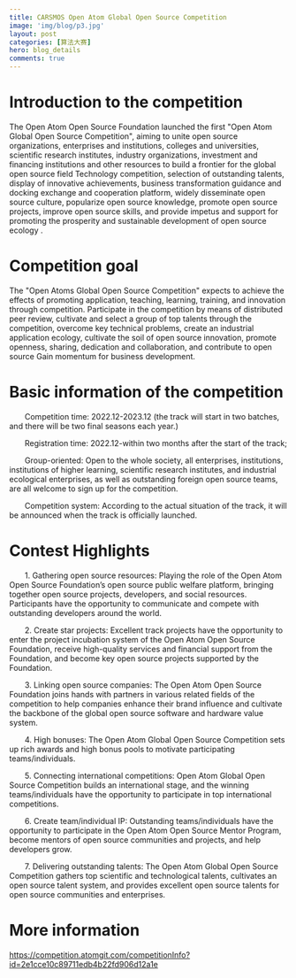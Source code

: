 ```yaml
---
title: CARSMOS Open Atom Global Open Source Competition
image: 'img/blog/p3.jpg'
layout: post
categories: [算法大赛]
hero: blog_details
comments: true
---
```



# Introduction to the competition

The Open Atom Open Source Foundation launched the first "Open Atom Global Open Source Competition", aiming to unite open source organizations, enterprises and institutions, colleges and universities, scientific research institutes, industry organizations, investment and financing institutions and other resources to build a frontier for the global open source field Technology competition, selection of outstanding talents, display of innovative achievements, business transformation guidance and docking exchange and cooperation platform, widely disseminate open source culture, popularize open source knowledge, promote open source projects, improve open source skills, and provide impetus and support for promoting the prosperity and sustainable development of open source ecology .

# Competition goal
The "Open Atoms Global Open Source Competition" expects to achieve the effects of promoting application, teaching, learning, training, and innovation through competition. Participate in the competition by means of distributed peer review, cultivate and select a group of top talents through the competition, overcome key technical problems, create an industrial application ecology, cultivate the soil of open source innovation, promote openness, sharing, dedication and collaboration, and contribute to open source Gain momentum for business development.

# Basic information of the competition
  Competition time: 2022.12-2023.12 (the track will start in two batches, and there will be two final seasons each year.)

  Registration time: 2022.12-within two months after the start of the track;

  Group-oriented: Open to the whole society, all enterprises, institutions, institutions of higher learning, scientific research institutes, and industrial ecological enterprises, as well as outstanding foreign open source teams, are all welcome to sign up for the competition.

  Competition system: According to the actual situation of the track, it will be announced when the track is officially launched.

# Contest Highlights
  1. Gathering open source resources: Playing the role of the Open Atom Open Source Foundation’s open source public welfare platform, bringing together open source projects, developers, and social resources. Participants have the opportunity to communicate and compete with outstanding developers around the world.

  2. Create star projects: Excellent track projects have the opportunity to enter the project incubation system of the Open Atom Open Source Foundation, receive high-quality services and financial support from the Foundation, and become key open source projects supported by the Foundation.

  3. Linking open source companies: The Open Atom Open Source Foundation joins hands with partners in various related fields of the competition to help companies enhance their brand influence and cultivate the backbone of the global open source software and hardware value system.

  4. High bonuses: The Open Atom Global Open Source Competition sets up rich awards and high bonus pools to motivate participating teams/individuals.

  5. Connecting international competitions: Open Atom Global Open Source Competition builds an international stage, and the winning teams/individuals have the opportunity to participate in top international competitions.

  6. Create team/individual IP: Outstanding teams/individuals have the opportunity to participate in the Open Atom Open Source Mentor Program, become mentors of open source communities and projects, and help developers grow.

  7. Delivering outstanding talents: The Open Atom Global Open Source Competition gathers top scientific and technological talents, cultivates an open source talent system, and provides excellent open source talents for open source communities and enterprises.

# More information

<https://competition.atomgit.com/competitionInfo?id=2e1cce10c89711edb4b22fd906d12a1e>
